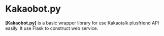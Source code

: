 # Kakaobot.py

<b>[Kakaobot.py]</b> is a basic wrapper library for use Kakaotalk plusfriend API easily. It use Flask to construct web service.
